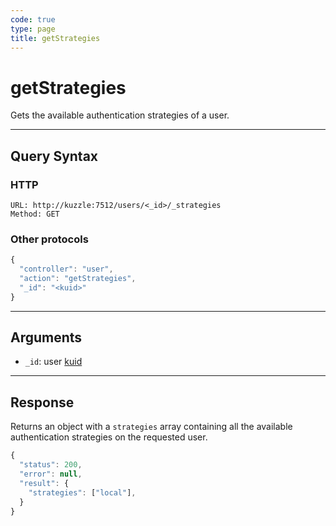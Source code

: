 ```yaml
---
code: true
type: page
title: getStrategies
---
```


# getStrategies



Gets the available authentication strategies of a user.

---

## Query Syntax

### HTTP

```http
URL: http://kuzzle:7512/users/<_id>/_strategies
Method: GET
```

### Other protocols

```js
{
  "controller": "user",
  "action": "getStrategies",
  "_id": "<kuid>"
}
```

---

## Arguments

- `_id`: user [kuid](/core/2/guides/kuzzle-depth/authentication#the-kuzzle-user-identifier)

---

## Response

Returns an object with a `strategies` array containing all the available authentication strategies on the requested user.

```js
{
  "status": 200,
  "error": null,
  "result": {
    "strategies": ["local"],
  }
}
```
